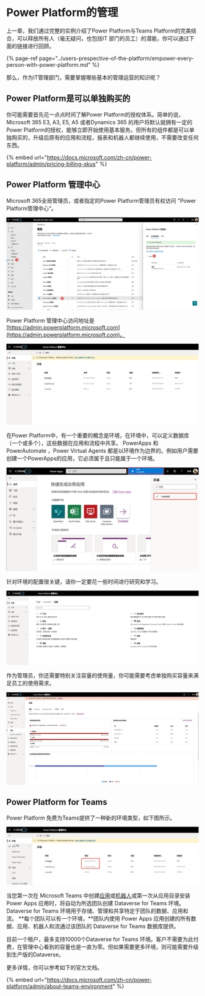 # Power Platform的管理

上一章，我们通过完整的实例介绍了Power Platform与Teams Platform的完美结合，可以释放所有人（毫无疑问，也包括IT 部门的员工）的潜能，你可以通过下面的链接进行回顾。

{% page-ref page="../users-prespective-of-the-platform/empower-every-person-with-power-platform.md" %}

那么，作为IT管理部门，需要掌握哪些基本的管理运营的知识呢？

## Power Platform是可以单独购买的

你可能需要首先花一点点时间了解Power Platform的授权体系。简单的说，Microsoft 365 E3, A3, E5, A5 或者Dynamics 365 的用户将默认就拥有一定的Power Platform的授权，能够立即开始使用基本服务。但所有的组件都是可以单独购买的，升级后原有的应用和流程，报表和机器人都继续使用，不需要改变任何东西。

{% embed url="https://docs.microsoft.com/zh-cn/power-platform/admin/pricing-billing-skus" %}

## Power Platform 管理中心

Microsoft 365全局管理员，或者指定的Power Platform管理员有权访问 "Power Platform管理中心“。

![](../.gitbook/assets/tu-pian-%20%28269%29.png)

Power Platform 管理中心访问地址是 [https://admin.powerplatform.microsoft.com](https://admin.powerplatform.microsoft.com)。

![](../.gitbook/assets/tu-pian-%20%28260%29.png)

在Power Platform中，有一个重要的概念是环境，在环境中，可以定义数据库（一个或多个），这些数据在应用和流程中共享。 PowerApps 和 PowerAutomate ，Power Virtual Agents 都是以环境作为边界的。例如用户需要创建一个PowerApps的应用，它必须属于且只能属于一个环境。

![](../.gitbook/assets/tu-pian-%20%28266%29.png)

针对环境的配置很关键，请你一定要花一些时间进行研究和学习。

![](../.gitbook/assets/tu-pian-%20%28272%29.png)

作为管理员，你还需要特别关注容量的使用量，你可能需要考虑单独购买容量来满足员工的使用需求。

![](../.gitbook/assets/tu-pian-%20%28262%29.png)

## Power Platform for Teams

Power  Platform 免费为Teams提供了一种新的环境类型，如下图所示。

![](../.gitbook/assets/tu-pian-%20%28259%29.png)

当您第一次在 Microsoft Teams 中创建[应用](https://docs.microsoft.com/zh-cn/powerapps/teams/create-first-app)或[机器人](https://docs.microsoft.com/zh-cn/power-virtual-agents/teams/authoring-first-bot-teams#create-a-bot)或第一次从应用目录安装 Power Apps 应用时，将自动为所选团队创建 Dataverse for Teams 环境。 Dataverse for Teams 环境用于存储、管理和共享特定于团队的数据、应用和流。 **每个团队可以有一个环境，**团队内使用 Power Apps 应用创建的所有数据、应用、机器人和流通过该团队的 Dataverse for Teams 数据库提供。

目前一个租户，最多支持10000个Dataverse for Teams 环境。客户不需要为此付费，在管理中心看到的容量也是一直为零。但如果需要更多环境，则可能需要升级到生产版的Dataverse。

更多详情，你可以参考如下的官方文档。

{% embed url="https://docs.microsoft.com/zh-cn/power-platform/admin/about-teams-environment" %}






